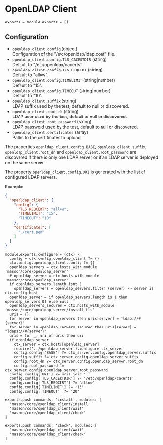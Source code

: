 
# OpenLDAP Client

    exports = module.exports = []

## Configuration

*   `openldap_client.config` (object)   
    Configuration of the "/etc/openldap/ldap.conf" file.   
*   `openldap_client.config.TLS_CACERTDIR` (string)   
    Default to "/etc/openldap/cacerts".   
*   `openldap_client.config.TLS_REQCERT` (string)   
    Default to "allow".   
*   `openldap_client.config.TIMELIMIT` (string|number)   
    Default to "15".   
*   `openldap_client.config.TIMEOUT` (string|number)  
    Default to "10".    
*   `openldap_client.suffix` (string)   
    LDAP suffix used by the test, default to null or discovered.   
*   `openldap_client.root_dn` (string)   
    LDAP user used by the test, default to null or discovered.   
*   `openldap_client.root_password` (string)   
    LDAP password used by the test, default to null or discovered.   
*   `openldap_client.certificates` (array)   
    Paths to the certificates to upload.   

The properties `openldap_client.config.BASE`, `openldap_client.suffix`, 
`openldap_client.root_dn` and `openldap_client.root_password` are discovered if 
there is only one LDAP server or if an LDAP server is deployed on the same 
server.

The property `openldap_client.config.URI` is generated with the list of 
configured LDAP servers.

Example:

```json
{
  "openldap_client": {
    "config": {
      "TLS_REQCERT": "allow",
      "TIMELIMIT": "15".
      "TIMEOUT": "10"
    },
    "certificates": [
      "./cert.pem"
    ]
  }
}
```

    module.exports.configure = (ctx) ->
      config = ctx.config.openldap_client ?= {}
      ctx.config.openldap_client.config ?= {}
      openldap_servers = ctx.hosts_with_module 'masson/core/openldap_server'
      # openldap_server = ctx.hosts_with_module 'masson/core/openldap_server'
      if openldap_servers.length isnt 1
        openldap_servers = openldap_servers.filter (server) -> server is ctx.config.host
      openldap_server = if openldap_servers.length is 1 then openldap_servers[0] else null
      openldap_servers_secured = ctx.hosts_with_module 'masson/core/openldap_server/install_tls'
      uris = {}
      for server in openldap_servers then uris[server] = "ldap://#{server}"
      for server in openldap_servers_secured then uris[server] = "ldaps://#{server}"
      uris = for _, uri of uris then uri
      if openldap_server
        ctx_server = ctx.hosts[openldap_server]
        require('../openldap_server').configure ctx_server
        config.config['BASE'] ?= ctx_server.config.openldap_server.suffix
        config.suffix ?= ctx_server.config.openldap_server.suffix
        config.root_dn ?= ctx_server.config.openldap_server.root_dn
        config.root_password ?= ctx_server.config.openldap_server.root_password
      config.config['URI'] ?= uris.join ' '
      config.config['TLS_CACERTDIR'] ?= '/etc/openldap/cacerts'
      config.config['TLS_REQCERT'] ?= 'allow'
      config.config['TIMELIMIT'] ?= '15'
      config.config['TIMEOUT'] ?= '20'

    exports.push commands: 'install', modules: [
      'masson/core/openldap_client/install'
      'masson/core/openldap_client/wait'
      'masson/core/openldap_client/check'
    ]

    exports.push commands: 'check', modules: [
      'masson/core/openldap_client/wait'
      'masson/core/openldap_client/check'
    ]


